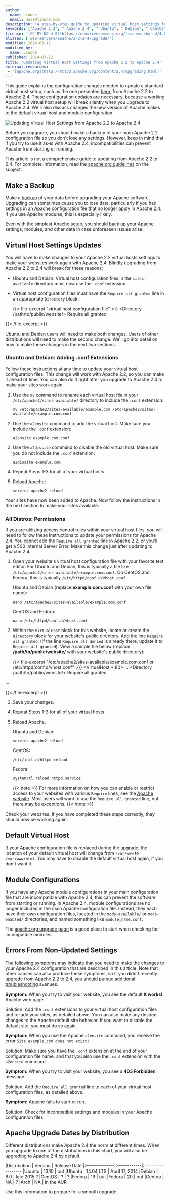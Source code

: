 ```yaml
---
author:
  name: Linode
  email: docs@linode.com
description: 'A step-by-step guide to updating virtual host settings from Apache 2.2 to Apache 2.4'
keywords: ["Apache 2.2", " Apache 2.4", " Ubuntu", " Debian", " CentOS", " Fedora", " Arch", " Gentoo", " update", " upgrade"]
license: '[CC BY-ND 4.0](https://creativecommons.org/licenses/by-nd/4.0)'
aliases: ['web-servers/apache/2-2-2-4-upgrade/']
modified: 2014-03-12
modified_by:
  name: Linode
published: 2014-03-12
title: 'Updating Virtual Host Settings from Apache 2.2 to Apache 2.4'
external_resources:
 - '[apache.org](http://httpd.apache.org/content/2.4/upgrading.html)'
---
```


This guide explains the configuration changes needed to update a standard virtual host setup, such as the one presented [here](/content/websites/hosting-a-website/#configure-name-based-virtual-hosts), from Apache 2.2 to Apache 2.4. These configuration updates are necessary, because a working Apache 2.2 virtual host setup will break silently when you upgrade to Apache 2.4. We'll also discuss changes the new version of Apache makes to the default virtual host and module configuration.

![Updating Virtual Host Settings from Apache 2.2 to Apache 2.4](/content/assets/updating_virtual_host_settings_tg.png "Updating Virtual Host Settings from Apache 2.2 to Apache 2.4")

Before you upgrade, you should make a backup of your main Apache 2.2 configuration file so you don't lose any settings. However, keep in mind that if you try to use it as-is with Apache 2.4, incompatibilities can prevent Apache from starting or running.

This article is not a comprehensive guide to updating from Apache 2.2 to 2.4. For complete information, read the [apache.org guidelines](http://httpd.apache.org/content/2.4/upgrading.html) on the subject.

## Make a Backup

Make a [backup](/content/platform/backup-service) of your data before upgrading your Apache software. Upgrading can sometimes cause you to lose data, particularly if you had settings in an Apache configuration file that no longer apply in Apache 2.4. If you use Apache modules, this is especially likely.

Even with the simplest Apache setup, you should back up your Apache settings, modules, and other data in case unforeseen issues arise.

## Virtual Host Settings Updates

You will have to make changes to your Apache 2.2 virtual hosts settings to make your websites work again with Apache 2.4. Blindly upgrading from Apache 2.2 to 2.4 will break for these reasons:

-   Ubuntu and Debian: Virtual host configuration files in the `sites-available` directory must now use the `.conf` extension
-   Virtual host configuration files must have the `Require all granted` line in an appropriate `Directory` block:

    {{< file-excerpt "virtual host configuration file" >}}
<Directory /path/to/public/website/>
   Require all granted
</Directory>
	

{{< /file-excerpt >}}


Ubuntu and Debian users will need to make both changes. Users of other distributions will need to make the second change. We'll go into detail on how to make these changes in the next two sections.

### Ubuntu and Debian: Adding .conf Extensions

Follow these instructions at any time to update your virtual host configuration files. This change will work with Apache 2.2, so you can make it ahead of time. You can also do it right after you upgrade to Apache 2.4 to make your sites work again.

1.  Use the `mv` command to rename each virtual host file in your `/etc/apache2/sites-available/` directory to include the `.conf` extension:

        mv /etc/apache2/sites-available/example.com /etc/apache2/sites-available/example.com.conf

2.  Use the `a2ensite` command to add the virtual host. Make sure you include the `.conf` extension:

        a2ensite example.com.conf

3.  Use the `a2dissite` command to disable the old virtual host. Make sure you do not include the `.conf` extension:

        a2dissite example.com

4.  Repeat Steps 1-3 for all of your virtual hosts.

5.  Reload Apache:

        service apache2 reload

Your sites have now been added to Apache. Now follow the instructions in the next section to make your sites available.

### All Distros: Permissions

If you are utilizing access control rules within your virtual host files, you will need to follow these instructions to update your permissions for Apache 2.4. You cannot add the `Require all granted` line in Apache 2.2, or you'll get a 500 Internal Server Error. Make this change just after updating to Apache 2.4.

1.  Open your website's virtual host configuration file with your favorite text editor. For Ubuntu and Debian, this is typically a file like `/etc/apache2/sites-available/example.com.conf`. On CentOS and Fedora, this is typically `/etc/httpd/conf.d/vhost.conf`.

    Ubuntu and Debian (replace **example.com.conf** with your own file name):

        nano /etc/apache2/sites-available/example.com.conf

    CentOS and Fedora:

        nano /etc/httpd/conf.d/vhost.conf

2.  Within the `VirtualHost` block for this website, locate or create the `Directory` block for your website's public directory. Add the line `Require all granted`. (If the line `Require all denied` is already there, update it to `Require all granted`). View a sample file below (replace **/path/to/public/website/** with your website's public directory):

    {{< file-excerpt "/etc/apache2/sites-available/example.com.conf or /etc/httpd/conf.d/vhost.conf" >}}
<VirtualHost *:80>
  ...
  <Directory /path/to/public/website/>
     Require all granted
  </Directory>
  ...
</VirtualHost>

{{< /file-excerpt >}}


3.  Save your changes.
4.  Repeat Steps 1-3 for all of your virtual hosts.
5.  Reload Apache.

    Ubuntu and Debian:

        service apache2 reload

    CentOS:

        /etc/init.d/httpd reload

    Fedora:

        systemctl reload httpd.service

    {{< note >}}
For more information on how you can enable or restrict access to your websites with various `Require` lines, see the [Apache website](http://httpd.apache.org/content/current/howto/access.html). Most users will want to use the `Require all granted` line, but there may be exceptions.
{{< /note >}}

Check your websites. If you have completed these steps correctly, they should now be working again.

## Default Virtual Host

If your Apache configuration file is replaced during the upgrade, the location of your default virtual host will change from `/var/www` to `/var/www/html`. You may have to disable the default virtual host again, if you don't want it.

## Module Configurations

If you have any Apache module configurations in your main configuration file that are incompatible with Apache 2.4, this can prevent the software from starting or running. In Apache 2.4, module configurations are no longer included in the main Apache configuration file. Instead, they each have their own configuration files, located in the `mods-available/` or `mods-enabled/` directories, and named something like `module_name.conf`.

The [apache.org upgrade page](http://httpd.apache.org/content/2.4/upgrading.html) is a good place to start when checking for incompatible modules.

## Errors From Non-Updated Settings

The following symptoms may indicate that you need to make the changes to your Apache 2.4 configuration that are described in this article. Note that other causes can also produce these symptoms, so if you didn't recently upgrade from Apache 2.2 to 2.4, you should pursue additional [troubleshooting](/content/web-servers/apache/troubleshooting) avenues.

**Symptom:** When you try to visit your website, you see the default **It works!** Apache web page.

Solution: Add the `.conf` extensions to your virtual host configuration files and re-add your sites, as detailed above. You can also make any desired changes to the Apache default site behavior. If you want to disable the default site, you must do so again.

**Symptom:** When you use the Apache `a2ensite` command, you receive the error `Site example.com does not exist!`

Solution: Make sure you have the `.conf` extension at the end of your configuration file name, and that you also use the `.conf` extension with the `a2ensite` command.

**Symptom:** When you try to visit your website, you see a **403 Forbidden** message.

Solution: Add the `Require all granted` line to each of your virtual host configuration files, as detailed above.

**Symptom:** Apache fails to start or run.

Solution: Check for incompatible settings and modules in your Apache configuration files.

## Apache Upgrade Dates by Distribution

Different distributions make Apache 2.4 the norm at different times. When you upgrade to one of the distributions in this chart, you will also be upgrading to Apache 2.4 by default.

|Distribution    | Version    | Release Date
|:--------------|:------------|: -----------------
|Ubuntu         | 13.10       | out
|Ubuntu         | 14.04 LTS   | April 17, 2014
|Debian         | 8.0         | late 2015 ?
|CentOS         | ?           | ?
|Fedora         | 19          | out
|Fedora         | 20          | out
|Gentoo         | NA          | ?
|Arch           | NA          | in the AUR

Use this information to prepare for a smooth upgrade.
